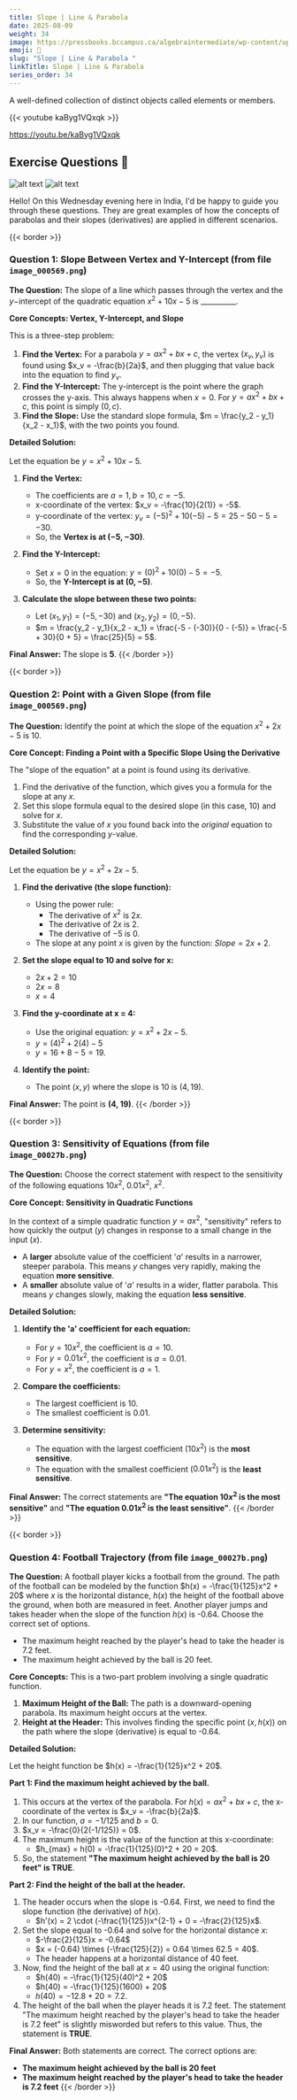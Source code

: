 ```yaml
---
title: Slope | Line & Parabola 
date: 2025-08-09
weight: 34
image: https://pressbooks.bccampus.ca/algebraintermediate/wp-content/uploads/sites/599/2018/12/CNX_IntAlg_Figure_09_06_001_img_new.jpg
emoji: 🧮
slug: "Slope | Line & Parabola "
linkTitle: Slope | Line & Parabola  
series_order: 34
---
```


A well-defined collection of distinct objects called elements or members.

{{< youtube kaByg1VQxqk >}}

https://youtu.be/kaByg1VQxqk


## Exercise Questions 🤯

![alt text](image-11.png)
![alt text](image-12.png)

Hello! On this Wednesday evening here in India, I'd be happy to guide you through these questions. They are great examples of how the concepts of parabolas and their slopes (derivatives) are applied in different scenarios.

{{< border >}}
### **Question 1: Slope Between Vertex and Y-Intercept** (from file `image_000569.png`)

**The Question:**
The slope of a line which passes through the vertex and the $y-$intercept of the quadratic equation $x^2 + 10x - 5$ is \_\_\_\_\_\_\_\_\_\_.

**Core Concepts: Vertex, Y-Intercept, and Slope**

This is a three-step problem:
1.  **Find the Vertex:** For a parabola $y = ax^2 + bx + c$, the vertex $(x_v, y_v)$ is found using $x_v = -\frac{b}{2a}$, and then plugging that value back into the equation to find $y_v$.
2.  **Find the Y-Intercept:** The y-intercept is the point where the graph crosses the y-axis. This always happens when $x=0$. For $y = ax^2 + bx + c$, this point is simply $(0, c)$.
3.  **Find the Slope:** Use the standard slope formula, $m = \frac{y_2 - y_1}{x_2 - x_1}$, with the two points you found.

**Detailed Solution:**

Let the equation be $y = x^2 + 10x - 5$.
1.  **Find the Vertex:**
    * The coefficients are $a=1, b=10, c=-5$.
    * x-coordinate of the vertex: $x_v = -\frac{10}{2(1)} = -5$.
    * y-coordinate of the vertex: $y_v = (-5)^2 + 10(-5) - 5 = 25 - 50 - 5 = -30$.
    * So, the **Vertex is at $(-5, -30)$**.

2.  **Find the Y-Intercept:**
    * Set $x=0$ in the equation: $y = (0)^2 + 10(0) - 5 = -5$.
    * So, the **Y-Intercept is at $(0, -5)$**.

3.  **Calculate the slope between these two points:**
    * Let $(x_1, y_1) = (-5, -30)$ and $(x_2, y_2) = (0, -5)$.
    * $m = \frac{y_2 - y_1}{x_2 - x_1} = \frac{-5 - (-30)}{0 - (-5)} = \frac{-5 + 30}{0 + 5} = \frac{25}{5} = 5$.

**Final Answer:** The slope is **5**.
{{< /border >}}

{{< border >}}
### **Question 2: Point with a Given Slope** (from file `image_000569.png`)

**The Question:**
Identify the point at which the slope of the equation $x^2 + 2x - 5$ is 10.

**Core Concept: Finding a Point with a Specific Slope Using the Derivative**

The "slope of the equation" at a point is found using its derivative.
1.  Find the derivative of the function, which gives you a formula for the slope at any $x$.
2.  Set this slope formula equal to the desired slope (in this case, 10) and solve for $x$.
3.  Substitute the value of $x$ you found back into the *original* equation to find the corresponding $y$-value.

**Detailed Solution:**

Let the equation be $y = x^2 + 2x - 5$.
1.  **Find the derivative (the slope function):**
    * Using the power rule:
        * The derivative of $x^2$ is $2x$.
        * The derivative of $2x$ is $2$.
        * The derivative of $-5$ is $0$.
    * The slope at any point $x$ is given by the function: $Slope = 2x + 2$.

2.  **Set the slope equal to 10 and solve for x:**
    * $2x + 2 = 10$
    * $2x = 8$
    * $x = 4$

3.  **Find the y-coordinate at x = 4:**
    * Use the original equation: $y = x^2 + 2x - 5$.
    * $y = (4)^2 + 2(4) - 5$
    * $y = 16 + 8 - 5 = 19$.

4.  **Identify the point:**
    * The point $(x, y)$ where the slope is 10 is $(4, 19)$.

**Final Answer:** The point is **(4, 19)**.
{{< /border >}}

{{< border >}}
### **Question 3: Sensitivity of Equations** (from file `image_00027b.png`)

**The Question:**
Choose the correct statement with respect to the sensitivity of the following equations $10x^2$, $0.01x^2$, $x^2$.

**Core Concept: Sensitivity in Quadratic Functions**

In the context of a simple quadratic function $y = ax^2$, "sensitivity" refers to how quickly the output ($y$) changes in response to a small change in the input ($x$).
* A **larger** absolute value of the coefficient '$a$' results in a narrower, steeper parabola. This means $y$ changes very rapidly, making the equation **more sensitive**.
* A **smaller** absolute value of '$a$' results in a wider, flatter parabola. This means $y$ changes slowly, making the equation **less sensitive**.

**Detailed Solution:**

1.  **Identify the 'a' coefficient for each equation:**
    * For $y = 10x^2$, the coefficient is $a = 10$.
    * For $y = 0.01x^2$, the coefficient is $a = 0.01$.
    * For $y = x^2$, the coefficient is $a = 1$.

2.  **Compare the coefficients:**
    * The largest coefficient is 10.
    * The smallest coefficient is 0.01.

3.  **Determine sensitivity:**
    * The equation with the largest coefficient ($10x^2$) is the **most sensitive**.
    * The equation with the smallest coefficient ($0.01x^2$) is the **least sensitive**.

**Final Answer:** The correct statements are **"The equation $10x^2$ is the most sensitive"** and **"The equation $0.01x^2$ is the least sensitive"**.
{{< /border >}}

{{< border >}}
### **Question 4: Football Trajectory** (from file `image_00027b.png`)

**The Question:**
A football player kicks a football from the ground. The path of the football can be modeled by the function $h(x) = -\frac{1}{125}x^2 + 20$ where $x$ is the horizontal distance, $h(x)$ the height of the football above the ground, when both are measured in feet. Another player jumps and takes header when the slope of the function $h(x)$ is -0.64. Choose the correct set of options.
* The maximum height reached by the player's head to take the header is 7.2 feet.
* The maximum height achieved by the ball is 20 feet.

**Core Concepts:**
This is a two-part problem involving a single quadratic function.
1.  **Maximum Height of the Ball:** The path is a downward-opening parabola. Its maximum height occurs at the vertex.
2.  **Height at the Header:** This involves finding the specific point $(x, h(x))$ on the path where the slope (derivative) is equal to -0.64.

**Detailed Solution:**

Let the height function be $h(x) = -\frac{1}{125}x^2 + 20$.

**Part 1: Find the maximum height achieved by the ball.**

1.  This occurs at the vertex of the parabola. For $h(x) = ax^2 + bx + c$, the x-coordinate of the vertex is $x_v = -\frac{b}{2a}$.
2.  In our function, $a = -1/125$ and $b = 0$.
3.  $x_v = -\frac{0}{2(-1/125)} = 0$.
4.  The maximum height is the value of the function at this x-coordinate:
    * $h_{max} = h(0) = -\frac{1}{125}(0)^2 + 20 = 20$.
5.  So, the statement **"The maximum height achieved by the ball is 20 feet" is TRUE**.

**Part 2: Find the height of the ball at the header.**

1.  The header occurs when the slope is -0.64. First, we need to find the slope function (the derivative) of $h(x)$.
    * $h'(x) = 2 \cdot (-\frac{1}{125})x^{2-1} + 0 = -\frac{2}{125}x$.
2.  Set the slope equal to -0.64 and solve for the horizontal distance $x$:
    * $-\frac{2}{125}x = -0.64$
    * $x = (-0.64) \times (-\frac{125}{2}) = 0.64 \times 62.5 = 40$.
    * The header happens at a horizontal distance of 40 feet.
3.  Now, find the height of the ball at $x = 40$ using the original function:
    * $h(40) = -\frac{1}{125}(40)^2 + 20$
    * $h(40) = -\frac{1}{125}(1600) + 20$
    * $h(40) = -12.8 + 20 = 7.2$.
4.  The height of the ball when the player heads it is 7.2 feet. The statement "The maximum height reached by the player's head to take the header is 7.2 feet" is slightly misworded but refers to this value. Thus, the statement is **TRUE**.

**Final Answer:** Both statements are correct. The correct options are:
* **The maximum height achieved by the ball is 20 feet**
* **The maximum height reached by the player's head to take the header is 7.2 feet**
{{< /border >}}
